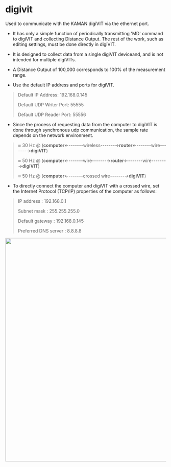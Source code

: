 # digivit

Used to communicate with the KAMAN digiVIT via the ethernet port.

- It has only a simple function of periodically transmitting 'MD' command to digiVIT and collecting Distance Output. The rest of the work, such as editing settings, must be done directly in digiVIT.

- It is designed to collect data from a single digiVIT deviceand, and is not intended for multiple digiVITs. 

- A Distance Output of 100,000 corresponds to 100% of the measurement range.
- Use the default IP address and ports for digiVIT.

> Default IP Address: 192.168.0.145
>
> Default UDP Writer Port: 55555
>
> Default UDP Reader Port: 55556

- Since the process of requesting data from the computer to digiVIT is done through synchronous udp communication, the sample rate depends on the network environment.

> ≈ 30 Hz  @  (**computer**←-------wireless-------→**router**←-------wire-------→**digiVIT**)
>
> ≈ 50 Hz  @  (**computer**←-------wire-------→**router**←-------wire-------→**digiVIT**)
>
> ≈ 50 Hz  @  (**computer**←-------crossed wire-------→**digiVIT**)

- To directly connect the computer and digiVIT with a crossed wire, set the Internet Protocol (TCP/IP) properties of the computer as follows:

> IP address : 192.168.0.1
>
> Subnet mask : 255.255.255.0
>
> Default gateway : 192.168.0.145
>
> Preferred DNS server : 8.8.8.8

<img src="https://user-images.githubusercontent.com/93251045/221884676-fd124b22-c5dd-4f3d-983e-022fe944e92e.png"  width="700">
